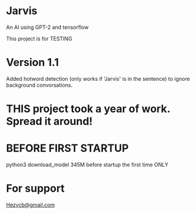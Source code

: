 # Jarvis
An AI using GPT-2 and tensorflow

This project is for TESTING

# Version 1.1 

Added hotword detection (only works if 'Jarvis' is in the sentence) to ignore background convorsations.

# THIS project took a year of work. Spread it around!

# BEFORE FIRST STARTUP
python3 download_model 345M
before startup the first time ONLY

# For support

Hezycb@gmail.com
